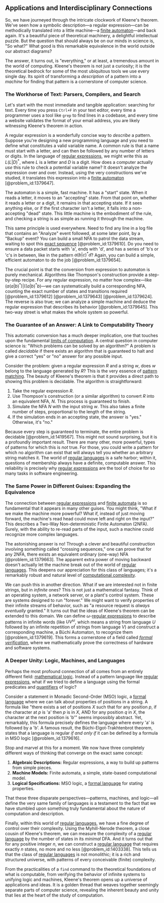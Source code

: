 ## Applications and Interdisciplinary Connections

So, we have journeyed through the intricate clockwork of Kleene's theorem. We've seen how a symbolic description—a regular expression—can be methodically translated into a little machine—a [finite automaton](@article_id:160103)—and back again. It's a beautiful piece of theoretical machinery, a delightful intellectual puzzle. But the question that should always be on our minds in science is, "So what?" What good is this remarkable equivalence in the world outside our abstract diagrams?

The answer, it turns out, is "everything," or at least, a tremendous amount in the world of computing. Kleene's theorem is not just a curiosity; it is the theoretical bedrock for some of the most ubiquitous tools we use every single day. Its spirit of transforming a *description* of a pattern into a *machine* for finding that pattern is a cornerstone of computer science.

### The Workhorse of Text: Parsers, Compilers, and Search

Let's start with the most immediate and tangible application: searching for text. Every time you press `Ctrl+F` in your text editor, every time a programmer uses a tool like `grep` to find lines in a codebase, and every time a website validates the format of your email address, you are likely witnessing Kleene's theorem in action.

A regular expression is a wonderfully concise way to *describe* a pattern. Suppose you're designing a new programming language and you need to define what constitutes a valid variable name. A common rule is that a name must start with a letter, and can then be followed by any number of letters or digits. In the language of [regular expressions](@article_id:265351), we might write this as $L(L|D)^*$, where $L$ is a letter and $D$ is a digit. How does a computer actually *use* this rule to check a potential variable name? It doesn't analyze the expression over and over. Instead, using the very constructions we've studied, it translates this expression into a [finite automaton](@article_id:160103) [@problem_id:1379647].

The automaton is a simple, fast machine. It has a "start" state. When it reads a letter, it moves to an "accepting" state. From that point on, whether it reads a letter or a digit, it remains in that accepting state. If it sees anything else, or if the first character isn't a letter, it falls into a non-accepting "dead" state. This little machine is the embodiment of the rule, and checking a string is as simple as running it through the machine.

This same principle is used everywhere. Need to find any line in a log file that contains an "Analyze" event followed, at some later point, by a "Backup" event? You can build a small NFA to patrol the data stream, waiting to spot this [exact sequence](@article_id:149389) [@problem_id:1379610]. Do you need to ensure a data packet starts with 'a', ends with 'd', and has a series of 'b's or 'c's in between, like in the pattern $a(b|c)^*d$? Again, you can build a simple, efficient automaton to do the job [@problem_id:1379654].

The crucial point is that the conversion from expression to automaton is purely mechanical. Algorithms like Thompson's construction provide a step-by-step recipe. For any regular expression, no matter how complex—like $(a(a|b)^*) | ((a|b)^*b)$—we can systematically build a corresponding NFA, counting the exact number of states and transitions required [@problem_id:1379612] [@problem_id:1379643] [@problem_id:1379624]. The reverse is also true; we can analyze a simple machine and deduce the regular expression that describes its behavior [@problem_id:1379645]. This two-way street is what makes the whole system so powerful.

### The Guarantee of an Answer: A Link to Computability Theory

This automatic conversion has a much deeper implication, one that touches upon the fundamental [limits of computation](@article_id:137715). A central question in computer science is: "Which problems can be solved by an algorithm?" A problem is called *decidable* if there exists an algorithm that is guaranteed to halt and give a correct "yes" or "no" answer for any possible input.

Consider the problem: given a regular expression $R$ and a string $w$, does $w$ belong to the language generated by $R$? This is the very essence of [pattern matching](@article_id:137496). The beauty of Kleene's theorem is that it provides a direct path to showing this problem is decidable. The algorithm is straightforward:
1.  Take the regular expression $R$.
2.  Use Thompson's construction (or a similar algorithm) to convert $R$ into an equivalent NFA, $N$. This process is guaranteed to finish.
3.  Simulate the NFA $N$ with the input string $w$. This also takes a finite number of steps, proportional to the length of the string.
4.  If the simulation ends in an accepting state, the answer is "yes." Otherwise, it's "no."

Because every step is guaranteed to terminate, the entire problem is decidable [@problem_id:1419567]. This might not sound surprising, but it is a profoundly important result. There are many other, more powerful, types of patterns for which this is *not* true. For those, you could write a pattern for which no algorithm can exist that will always tell you whether an arbitrary string matches it. The world of [regular languages](@article_id:267337) is a safe harbor; within it, questions of membership always have a definite, computable answer. This reliability is precisely why [regular expressions](@article_id:265351) are the tool of choice for so many tasks in software engineering.

### The Same Power in Different Guises: Expanding the Equivalence

The connection between [regular expressions](@article_id:265351) and [finite automata](@article_id:268378) is so fundamental that it appears in many other guises. You might think, "What if we make the machine more powerful? What if, instead of just moving forward, the machine's read head could move left and right on the input?" This describes a Two-Way Non-deterministic Finite Automaton (2NFA). Surely, with the ability to re-read parts of the input, such a machine could recognize more complex languages.

The astonishing answer is no! Through a clever and beautiful construction involving something called "crossing sequences," one can prove that for any 2NFA, there exists an equivalent ordinary (one-way) NFA [@problem_id:1379663]. The apparent extra power of moving backward doesn't actually let the machine break out of the world of [regular languages](@article_id:267337). This deepens our appreciation for this class of languages; it's a remarkably robust and natural level of [computational complexity](@article_id:146564).

We can push this in another direction. What if we are interested not in finite strings, but in *infinite* ones? This is not just a mathematical fantasy. Think of an operating system, a network server, or a plant's control system. These are systems designed to run "forever." We might want to verify properties of their infinite streams of behavior, such as "a resource request is *always eventually* granted." It turns out that the ideas of Kleene's theorem can be extended to this domain. We can define $\omega$-[regular expressions](@article_id:265351) to describe patterns in infinite words (like $UV^\omega$, which means a string from language $U$ followed by an infinite repetition of strings from language $V$) and construct a corresponding machine, a Büchi Automaton, to recognize them [@problem_id:1379619]. This forms a cornerstone of a field called *[formal verification](@article_id:148686)*, where we mathematically prove the correctness of hardware and software systems.

### A Deeper Unity: Logic, Machines, and Languages

Perhaps the most profound connection of all comes from an entirely different field: [mathematical logic](@article_id:140252). Instead of a pattern language like [regular expressions](@article_id:265351), what if we tried to define a language using the formal predicates and [quantifiers](@article_id:158649) of logic?

Consider a statement in Monadic Second-Order (MSO) logic, a [formal language](@article_id:153144) where we can talk about properties of positions in a string. A formula like "there exists a set of positions $X$ such that for any position $p$, if the character at $p$ is 'a' then $p$ is in $X$, AND for any position $q$ in $X$, the character at the next position is 'b'" seems impossibly abstract. Yet, remarkably, this formula precisely defines the language where every 'a' is followed by a 'b'. A famous result, the Büchi-Elgot-Trakhtenbrot theorem, states that a language is regular *if and only if* it can be defined by a formula in MSO logic [@problem_id:1379616].

Stop and marvel at this for a moment. We now have three completely different ways of thinking that converge on the exact same concept:
1.  **Algebraic Descriptions:** Regular expressions, a way to build up patterns from simple pieces.
2.  **Machine Models:** Finite automata, a simple, state-based computational model.
3.  **Logical Specifications:** MSO logic, a [formal language](@article_id:153144) for stating properties.

That these three disparate perspectives—patterns, machines, and logic—all define the very same family of languages is a testament to the fact that we have stumbled upon something truly fundamental about the nature of computation and description.

Finally, within this world of [regular languages](@article_id:267337), we have a fine degree of control over their complexity. Using the Myhill-Nerode theorem, a close cousin of Kleene's theorem, we can measure the complexity of a [regular language](@article_id:274879) by the number of states in its *minimal* DFA. And it turns out that for any positive integer $n$, we can construct a [regular language](@article_id:274879) that requires exactly $n$ states, no more and no less [@problem_id:1403338]. This tells us that the class of [regular languages](@article_id:267337) is not monolithic; it is a rich and structured universe, with patterns of every conceivable (finite) complexity.

From the practicalities of a `find` command to the theoretical foundations of what is computable, from verifying the behavior of infinite systems to unifying logic and machines, Kleene's theorem opens up a universe of applications and ideas. It is a golden thread that weaves together seemingly separate parts of computer science, revealing the inherent beauty and unity that lies at the heart of the study of computation.